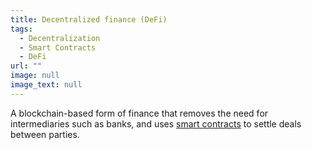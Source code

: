 ```yaml
---
title: Decentralized finance (DeFi)
tags:
  - Decentralization
  - Smart Contracts
  - DeFi
url: ""
image: null
image_text: null
---
```


A blockchain-based form of finance that removes the need for intermediaries such as banks, and uses [smart contracts](https://www.essentialcardano.io/glossary/smart-contracts) to settle deals between parties.
